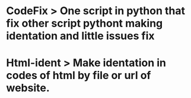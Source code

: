 # CodeFix > One script in python that fix other script pythont making identation and little issues fix
# Html-ident > Make identation in codes of html by file or url of website.
